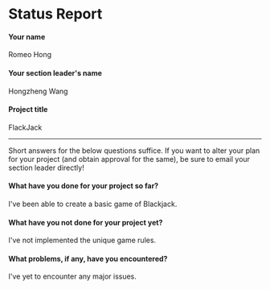 # Status Report

#### Your name

Romeo Hong

#### Your section leader's name

Hongzheng Wang

#### Project title

FlackJack

***

Short answers for the below questions suffice. If you want to alter your plan for your project (and obtain approval for the same), be sure to email your section leader directly!

#### What have you done for your project so far?

I've been able to create a basic game of Blackjack.

#### What have you not done for your project yet?

I've not implemented the unique game rules.

#### What problems, if any, have you encountered?

I've yet to encounter any major issues.
